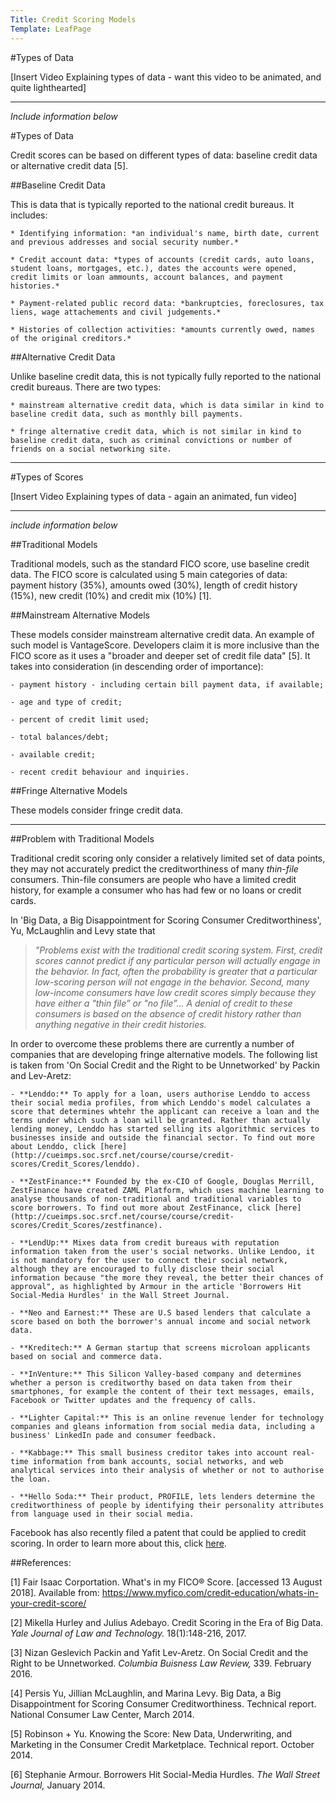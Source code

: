 ```yaml
---
Title: Credit Scoring Models
Template: LeafPage
---
```


#Types of Data

[Insert Video Explaining types of data - want this video to be animated, and quite lighthearted] 

----

*Include information below*

#Types of Data

Credit scores can be based on different types of data: baseline credit data or alternative credit data [5].

##Baseline Credit Data

This is data that is typically reported to the national credit bureaus. It includes:

	* Identifying information: *an individual's name, birth date, current and previous addresses and social security number.*
	
	* Credit account data: *types of accounts (credit cards, auto loans, student loans, mortgages, etc.), dates the accounts were opened, credit limits or loan ammounts, account balances, and payment histories.*
	
	* Payment-related public record data: *bankruptcies, foreclosures, tax liens, wage attachements and civil judgements.*
	
	* Histories of collection activities: *amounts currently owed, names of the original creditors.*

##Alternative Credit Data

Unlike baseline credit data, this is not typically fully reported to the national credit bureaus.
There are two types: 

	* mainstream alternative credit data, which is data similar in kind to baseline credit data, such as monthly bill payments. 
	
	* fringe alternative credit data, which is not similar in kind to baseline credit data, such as criminal convictions or number of friends on a social networking site.
	
---	

#Types of Scores 

[Insert Video Explaining types of data - again an animated, fun video] 

---

*include information below*

##Traditional Models

Traditional models, such as the standard FICO score, use baseline credit data. The FICO score is calculated using 5 main categories of data: payment history (35%), amounts owed (30%), length of credit history (15%), new credit (10%) and credit mix (10%) [1].

##Mainstream Alternative Models

These models consider mainstream alternative credit data. An example of such model is VantageScore. Developers claim it is more inclusive than the FICO score as it uses a "broader and deeper set of credit file data" [5]. It takes into consideration (in descending order of importance):

	- payment history - including certain bill payment data, if available;
	
	- age and type of credit;
	
	- percent of credit limit used;
	
	- total balances/debt;
	
	- available credit;
	
	- recent credit behaviour and inquiries.

##Fringe Alternative Models

These models consider fringe credit data. 

---

##Problem with Traditional Models

Traditional credit scoring only consider a relatively limited set of data points, they may not accurately predict the creditworthiness of many *thin-file* consumers. Thin-file consumers are people who have a limited credit history, for example a consumer who has had few or no loans or credit cards.

In 'Big Data, a Big Disappointment for Scoring Consumer Creditworthiness', Yu, McLaughlin and Levy state that 

>*"Problems exist with the traditional credit scoring system. First, credit scores cannot predict if any particular person will actually engage in the behavior. In fact, often the probability is greater that a particular low-scoring person will not engage in the behavior. Second, many low-income consumers have low credit scores simply because they have either a "thin file” or "no file”... A denial of credit to these consumers is based on the absence of credit history rather than anything negative in their credit histories.*

In order to overcome these problems there are currently a number of companies that are developing fringe alternative models. The following list is taken from 'On Social Credit and the Right to be Unnetworked' by Packin and Lev-Aretz:

	- **Lenddo:** To apply for a loan, users authorise Lenddo to access their social media profiles, from which Lenddo's model calculates a score that determines whtehr the applicant can receive a loan and the terms under which such a loan will be granted. Rather than actually lending money, Lenddo has started selling its algorithmic services to businesses inside and outside the financial sector. To find out more about Lenddo, click [here](http://cueimps.soc.srcf.net/course/course/credit-scores/Credit_Scores/lenddo). 
	
	- **ZestFinance:** Founded by the ex-CIO of Google, Douglas Merrill, ZestFinance have created ZAML Platform, which uses machine learning to analyse thousands of non-traditional and traditional variables to score borrowers. To find out more about ZestFinance, click [here](http://cueimps.soc.srcf.net/course/course/credit-scores/Credit_Scores/zestfinance).
	
	- **LendUp:** Mixes data from credit bureaus with reputation information taken from the user's social networks. Unlike Lendoo, it is not mandatory for the user to connect their social network, although they are encouraged to fully disclose their social information because "the more they reveal, the better their chances of approval", as highlighted by Armour in the article 'Borrowers Hit Social-Media Hurdles' in the Wall Street Journal.
	
	- **Neo and Earnest:** These are U.S based lenders that calculate a score based on both the borrower's annual income and social network data. 
	
	- **Kreditech:** A German startup that screens microloan applicants based on social and commerce data.
	
	- **InVenture:** This Silicon Valley-based company and determines whether a person is creditworthy based on data taken from their smartphones, for example the content of their text messages, emails, Facebook or Twitter updates and the frequency of calls. 
	
	- **Lighter Capital:** This is an online revenue lender for technology companies and gleans information from social media data, including a business' LinkedIn pade and consumer feedback. 
	
	- **Kabbage:** This small business creditor takes into account real-time information from bank accounts, social networks, and web analytical services into their analysis of whether or not to authorise the loan. 
	
	- **Hello Soda:** Their product, PROFILE, lets lenders determine the creditworthiness of people by identifying their personality attributes from language used in their social media. 
	

Facebook has also recently filed a patent that could be applied to credit scoring. In order to learn more about this, click [here](http://cueimps.soc.srcf.net/course/course/credit-scores/Credit_Scores/facebookpatent).

##References:

[1] Fair Isaac Corportation. What's in my FICO® Score. [accessed 13 August 2018].  Available from: https://www.myfico.com/credit-education/whats-in-your-credit-score/

[2] Mikella Hurley and Julius Adebayo. Credit Scoring in the Era of Big Data. *Yale Journal of Law and Technology.* 18(1):148-216, 2017. 

[3] Nizan Geslevich Packin and Yafit Lev-Aretz. On Social Credit and the Right to be Unnetworked. *Columbia Buisness Law Review,* 339. February 2016. 

[4] Persis Yu, Jillian McLaughlin, and Marina Levy. Big Data, a Big Disappointment for Scoring Consumer Creditworthiness. Technical report. National Consumer Law Center, March 2014. 

[5] Robinson + Yu. Knowing the Score: New Data, Underwriting, and Marketing in the Consumer Credit Marketplace. Technical report. October 2014. 

[6] Stephanie Armour. Borrowers Hit Social-Media Hurdles. *The Wall Street Journal,* January 2014. 
